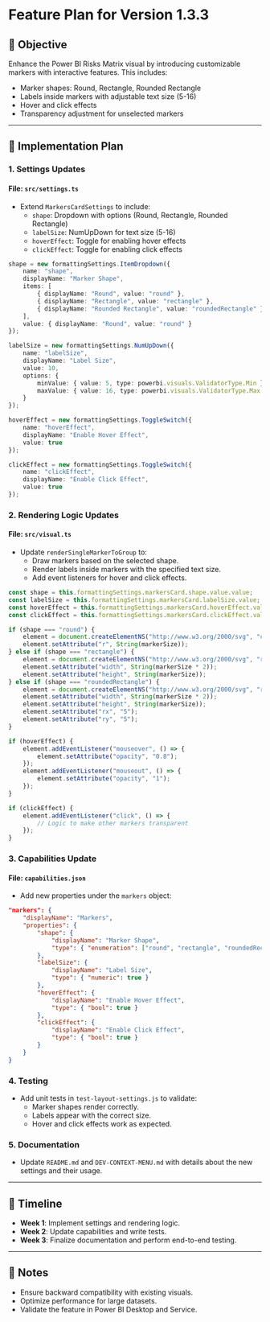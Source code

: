 # Feature Plan for Version 1.3.3

## 🎯 Objective
Enhance the Power BI Risks Matrix visual by introducing customizable markers with interactive features. This includes:
- Marker shapes: Round, Rectangle, Rounded Rectangle
- Labels inside markers with adjustable text size (5-16)
- Hover and click effects
- Transparency adjustment for unselected markers

---

## 🔧 Implementation Plan

### 1. **Settings Updates**
#### File: `src/settings.ts`
- Extend `MarkersCardSettings` to include:
  - `shape`: Dropdown with options (Round, Rectangle, Rounded Rectangle)
  - `labelSize`: NumUpDown for text size (5-16)
  - `hoverEffect`: Toggle for enabling hover effects
  - `clickEffect`: Toggle for enabling click effects

```typescript
shape = new formattingSettings.ItemDropdown({
    name: "shape",
    displayName: "Marker Shape",
    items: [
        { displayName: "Round", value: "round" },
        { displayName: "Rectangle", value: "rectangle" },
        { displayName: "Rounded Rectangle", value: "roundedRectangle" }
    ],
    value: { displayName: "Round", value: "round" }
});

labelSize = new formattingSettings.NumUpDown({
    name: "labelSize",
    displayName: "Label Size",
    value: 10,
    options: {
        minValue: { value: 5, type: powerbi.visuals.ValidatorType.Min },
        maxValue: { value: 16, type: powerbi.visuals.ValidatorType.Max }
    }
});

hoverEffect = new formattingSettings.ToggleSwitch({
    name: "hoverEffect",
    displayName: "Enable Hover Effect",
    value: true
});

clickEffect = new formattingSettings.ToggleSwitch({
    name: "clickEffect",
    displayName: "Enable Click Effect",
    value: true
});
```

### 2. **Rendering Logic Updates**
#### File: `src/visual.ts`
- Update `renderSingleMarkerToGroup` to:
  - Draw markers based on the selected shape.
  - Render labels inside markers with the specified text size.
  - Add event listeners for hover and click effects.

```typescript
const shape = this.formattingSettings.markersCard.shape.value.value;
const labelSize = this.formattingSettings.markersCard.labelSize.value;
const hoverEffect = this.formattingSettings.markersCard.hoverEffect.value;
const clickEffect = this.formattingSettings.markersCard.clickEffect.value;

if (shape === "round") {
    element = document.createElementNS("http://www.w3.org/2000/svg", "circle");
    element.setAttribute("r", String(markerSize));
} else if (shape === "rectangle") {
    element = document.createElementNS("http://www.w3.org/2000/svg", "rect");
    element.setAttribute("width", String(markerSize * 2));
    element.setAttribute("height", String(markerSize));
} else if (shape === "roundedRectangle") {
    element = document.createElementNS("http://www.w3.org/2000/svg", "rect");
    element.setAttribute("width", String(markerSize * 2));
    element.setAttribute("height", String(markerSize));
    element.setAttribute("rx", "5");
    element.setAttribute("ry", "5");
}

if (hoverEffect) {
    element.addEventListener("mouseover", () => {
        element.setAttribute("opacity", "0.8");
    });
    element.addEventListener("mouseout", () => {
        element.setAttribute("opacity", "1");
    });
}

if (clickEffect) {
    element.addEventListener("click", () => {
        // Logic to make other markers transparent
    });
}
```

### 3. **Capabilities Update**
#### File: `capabilities.json`
- Add new properties under the `markers` object:
```json
"markers": {
    "displayName": "Markers",
    "properties": {
        "shape": {
            "displayName": "Marker Shape",
            "type": { "enumeration": ["round", "rectangle", "roundedRectangle"] }
        },
        "labelSize": {
            "displayName": "Label Size",
            "type": { "numeric": true }
        },
        "hoverEffect": {
            "displayName": "Enable Hover Effect",
            "type": { "bool": true }
        },
        "clickEffect": {
            "displayName": "Enable Click Effect",
            "type": { "bool": true }
        }
    }
}
```

### 4. **Testing**
- Add unit tests in `test-layout-settings.js` to validate:
  - Marker shapes render correctly.
  - Labels appear with the correct size.
  - Hover and click effects work as expected.

### 5. **Documentation**
- Update `README.md` and `DEV-CONTEXT-MENU.md` with details about the new settings and their usage.

---

## 📅 Timeline
- **Week 1**: Implement settings and rendering logic.
- **Week 2**: Update capabilities and write tests.
- **Week 3**: Finalize documentation and perform end-to-end testing.

---

## 📝 Notes
- Ensure backward compatibility with existing visuals.
- Optimize performance for large datasets.
- Validate the feature in Power BI Desktop and Service.